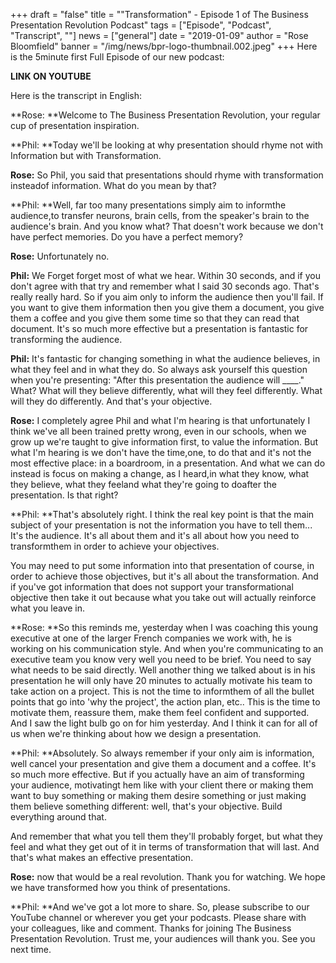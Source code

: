 +++
draft = "false"
title = "\"Transformation\" - Episode 1 of The Business Presentation Revolution Podcast"
tags = ["Episode", "Podcast", "Transcript", ""]
news = ["general"]
date = "2019-01-09"
author = "Rose Bloomfield"
banner = "/img/news/bpr-logo-thumbnail.002.jpeg"
+++
Here is the 5minute first Full Episode of our new podcast:

**LINK ON YOUTUBE**



Here is the transcript in English:

**Rose: **Welcome to The Business Presentation Revolution, your regular cup of presentation inspiration. 

**Phil: **Today we'll be looking at why presentation should rhyme not with Information but with Transformation. 

**Rose:** So Phil, you said that presentations should rhyme with transformation insteadof information. What do you mean by that? 

**Phil: **Well, far too many presentations simply aim to informthe audience,to transfer neurons, brain cells, from the speaker's brain to the audience's brain. And you know what? That doesn't work because we don't have perfect memories. Do you have a perfect memory? 

**Rose:** Unfortunately no. 

**Phil:** We Forget forget most of what we hear. Within 30 seconds, and if you don't agree with that try and remember what I said 30 seconds ago. That's really really hard. So if you aim only to inform the audience then you'll fail. If you want to give them information then you give them a document, you give them a coffee and you give them some time so that they can read that document. It's so much more effective but a presentation is fantastic for transforming the audience. 

**Phil:** It's fantastic for changing something in what the audience believes, in what they feel and in what they do. So always ask yourself this question when you're presenting: "After this presentation the audience will \_\_\_\_." What? What will they believe differently, what will they feel differently. What will they do differently. And that's your objective. 

**Rose:** I completely agree Phil and what I'm hearing is that unfortunately I think we've all been trained pretty wrong, even in our schools, when we grow up we're taught to give information first, to value the information. But what I'm hearing is we don't have the time,one, to do that and it's not the most effective place: in a boardroom, in a presentation. And what we can do instead is focus on making a change, as I heard,in what they know, what they believe, what they feeland what they're going to doafter the presentation. Is that right? 

**Phil: **That's absolutely right. I think the real key point is that the main subject of your presentation is not the information you have to tell them... It's the audience. It's all about them and it's all about how you need to transformthem in order to achieve your objectives. 

You may need to put some information into that presentation of course, in order to achieve those objectives, but it's all about the transformation. And if you've got information that does not support your transformational objective then take it out because what you take out will actually reinforce what you leave in.

**Rose: **So this reminds me, yesterday when I was coaching this young executive at one of the larger French companies we work with, he is working on his communication style. And when you're communicating to an executive team you know very well you need to be brief. You need to say what needs to be said directly. Well another thing we talked about is in his presentation he will only have 20 minutes to actually motivate his team to take action on a project. This is not the time to informthem of all the bullet points that go into 'why the project', the action plan, etc.. This is the time to motivate them, reassure them, make them feel confident and supported. And I saw the light bulb go on for him yesterday. And I think it can for all of us when we're thinking about how we design a presentation. 

**Phil: **Absolutely. So always remember if your only aim is information, well cancel your presentation and give them a document and a coffee. It's so much more effective. But if you actually have an aim of transforming your audience, motivatingt hem like with your client there or making them want to buy something or making them desire something or just making them believe something different: well, that's your objective. Build everything around that. 

And remember that what you tell them they'll probably forget, but what they feel and what they get out of it in terms of transformation that will last. And that's what makes an effective presentation. 

**Rose:** now that would be a real revolution. Thank you for watching. We hope we have transformed how you think of presentations. 

**Phil: **And we've got a lot more to share. So, please subscribe to our YouTube channel or wherever you get your podcasts. Please share with your colleagues, like and comment. Thanks for joining The Business Presentation Revolution. Trust me, your audiences will thank you. See you next time.
